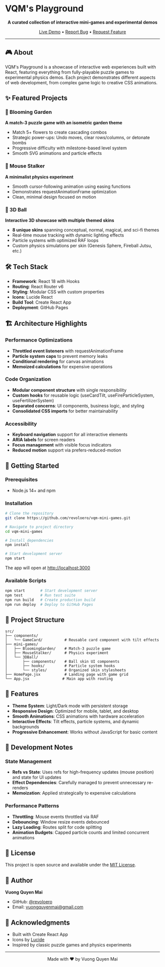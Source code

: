# VQM's Playground

<div align="center">

**A curated collection of interactive mini-games and experimental demos**

[Live Demo](https://revoloero.github.io/vqm-mini-games/) • [Report Bug](https://github.com/revoloero/vqm-mini-games/issues) • [Request Feature](https://github.com/revoloero/vqm-mini-games/issues)

</div>

---

## 🎮 About

VQM's Playground is a showcase of interactive web experiences built with React, featuring everything from fully-playable puzzle games to experimental physics demos. Each project demonstrates different aspects of web development, from complex game logic to creative CSS animations.

## ✨ Featured Projects

### 🌸 Blooming Garden
**A match-3 puzzle game with an isometric garden theme**

- Match 5+ flowers to create cascading combos
- Strategic power-ups: Undo moves, clear rows/columns, or detonate bombs
- Progressive difficulty with milestone-based level system
- Smooth SVG animations and particle effects

### 🎯 Mouse Stalker
**A minimalist physics experiment**

- Smooth cursor-following animation using easing functions
- Demonstrates requestAnimationFrame optimization
- Clean, minimal design focused on motion

### 🔮 3D Ball
**Interactive 3D showcase with multiple themed skins**

- **8 unique skins** spanning conceptual, normal, magical, and sci-fi themes
- Real-time mouse tracking with dynamic lighting effects
- Particle systems with optimized RAF loops
- Custom physics simulations per skin (Genesis Sphere, Fireball Jutsu, etc.)

## 🛠️ Tech Stack

- **Framework**: React 18 with Hooks
- **Routing**: React Router v6
- **Styling**: Modular CSS with custom properties
- **Icons**: Lucide React
- **Build Tool**: Create React App
- **Deployment**: GitHub Pages

## 🏗️ Architecture Highlights

### Performance Optimizations
- **Throttled event listeners** with requestAnimationFrame
- **Particle system caps** to prevent memory leaks
- **Conditional rendering** for canvas animations
- **Memoized calculations** for expensive operations

### Code Organization
- **Modular component structure** with single responsibility
- **Custom hooks** for reusable logic (useCardTilt, useFireParticleSystem, useFertilizerSystem)
- **Separated concerns**: UI components, business logic, and styling
- **Consolidated CSS imports** for better maintainability

### Accessibility
- **Keyboard navigation** support for all interactive elements
- **ARIA labels** for screen readers
- **Focus management** with visible focus indicators
- **Reduced motion** support via prefers-reduced-motion

## 🚀 Getting Started

### Prerequisites
- Node.js 14+ and npm

### Installation

```bash
# Clone the repository
git clone https://github.com/revoloero/vqm-mini-games.git

# Navigate to project directory
cd vqm-mini-games

# Install dependencies
npm install

# Start development server
npm start
```

The app will open at [http://localhost:3000](http://localhost:3000)

### Available Scripts

```bash
npm start       # Start development server
npm test        # Run test suite
npm run build   # Create production build
npm run deploy  # Deploy to GitHub Pages
```

## 📁 Project Structure

```
src/
├── components/
│   └── GameCard/          # Reusable card component with tilt effects
├── mini-games/
│   ├── BloomingGarden/    # Match-3 puzzle game
│   ├── MouseStalker/      # Physics experiment
│   └── 3DBall/
│       ├── components/    # Ball skin UI components
│       ├── hooks/         # Particle system hooks
│       └── styles/        # Organized skin stylesheets
├── HomePage.jsx           # Landing page with game grid
└── App.jsx               # Main app with routing
```

## 🎨 Features

- **Theme System**: Light/Dark mode with persistent storage
- **Responsive Design**: Optimized for mobile, tablet, and desktop
- **Smooth Animations**: CSS animations with hardware acceleration
- **Interactive Effects**: Tilt effects, particle systems, and dynamic backgrounds
- **Progressive Enhancement**: Works without JavaScript for basic content

## 🧪 Development Notes

### State Management
- **Refs vs State**: Uses refs for high-frequency updates (mouse position) and state for UI updates
- **Effect Dependencies**: Carefully managed to prevent unnecessary re-renders
- **Memoization**: Applied strategically to expensive calculations

### Performance Patterns
- **Throttling**: Mouse events throttled via RAF
- **Debouncing**: Window resize events debounced
- **Lazy Loading**: Routes split for code splitting
- **Animation Budgets**: Capped particle counts and limited concurrent animations

## 📝 License

This project is open source and available under the [MIT License](LICENSE).

## 👤 Author

**Vuong Quyen Mai**
- GitHub: [@revoloero](https://github.com/revoloero)
- Email: vuongquyenmai@gmail.com

## 🙏 Acknowledgments

- Built with Create React App
- Icons by [Lucide](https://lucide.dev/)
- Inspired by classic puzzle games and physics experiments

---

<div align="center">
Made with ❤️ by Vuong Quyen Mai
</div>
